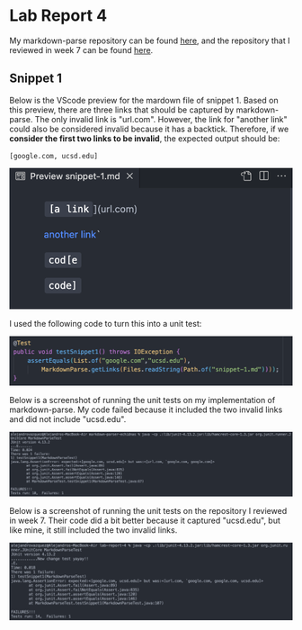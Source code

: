 # Lab Report 4
My markdown-parse repository can be found [here](https://github.com/AlexVazquez19/markdown-parser-echidnas), and the repository that I reviewed in week 7 can be found [here](https://github.com/fnriv/markdown-parser). 

Snippet 1
---
Below is the VScode preview for the mardown file of snippet 1. Based on this preview, there are three links that should be captured by markdown-parse. The only invalid link is "url.com". However, the link for "another link" could also be considered invalid because it has a backtick. Therefore, if we **consider the first two links to be invalid**, the expected output should be:
```
[google.com, ucsd.edu]
```

![screenshot 1](LR4-screenshots/LR4-screenshot1.png)

I used the following code to turn this into a unit test:

![screenshot 2](LR4-screenshots/LR4-screenshot2.png)

Below is a screenshot of running the unit tests on my implementation of markdown-parse. My code failed because it included the two invalid links and did not include "ucsd.edu".

![screenshot 3](LR4-screenshots/LR4-screenshot3.png)

Below is a screenshot of running the unit tests on the repository I reviewed in week 7. Their code did a bit better because it captured "ucsd.edu", but like mine, it still included the two invalid links.

![screenshot 4](LR4-screenshots/LR4-screenshot4.png)


